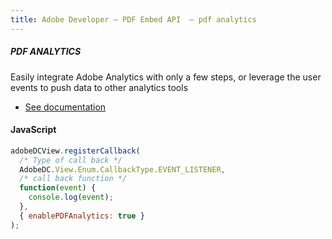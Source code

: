 ```yaml
---
title: Adobe Developer — PDF Embed API  — pdf analytics
---
```




<TextBlock slots="heading, text, buttons"  theme="dark" hasCodeBlock className='bgBlue code-block-button-padding'/>

##### PDF ANALYTICS


Easily integrate Adobe Analytics with only a few steps, or leverage the user events to push data to other analytics tools


- [See documentation](/document-services/docs/overview/pdf-embed-api/howtodata/)

<CodeBlock slots="heading, code" repeat="1" languages="JSON, CURL, JSON" />

#### JavaScript


```js
adobeDCView.registerCallback(
  /* Type of call back */
  AdobeDC.View.Enum.CallbackType.EVENT_LISTENER,
  /* call back function */
  function(event) {
    console.log(event);
  },
  { enablePDFAnalytics: true }
);
```


<!-- <TextBlock slots="buttons"  theme="dark" className='bgBlue'/>

- [Get free cretentials](/src/pages/gettingstarted.md) -->